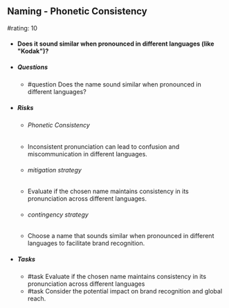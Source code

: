 ## Naming - Phonetic Consistency
#rating: 10
- #### Does it sound similar when pronounced in different languages (like "Kodak")?
- ##### Questions
  - #question Does the name sound similar when pronounced in different languages?
- ##### Risks

  - ###### Phonetic Consistency
  - Inconsistent pronunciation can lead to confusion and miscommunication in different languages.
  - ###### mitigation strategy
  - Evaluate if the chosen name maintains consistency in its pronunciation across different languages.
  - ###### contingency strategy
  - Choose a name that sounds similar when pronounced in different languages to facilitate brand recognition.
- ##### Tasks
  - #task Evaluate if the chosen name maintains consistency in its pronunciation across different languages
  - #task  Consider the potential impact on brand recognition and global reach.


